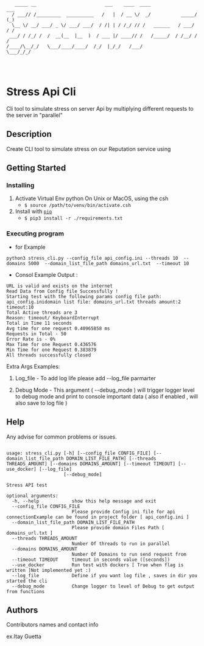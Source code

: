 

```
   _____ __                         ___    ____  ____                 ___ 
  / ___// /_________  __________   /   |  / __ \/  _/           _____/ (_)
  \__ \/ __/ ___/ _ \/ ___/ ___/  / /| | / /_/ // /   ______   / ___/ / / 
 ___/ / /_/ /  /  __(__  |__  )  / ___ |/ ____// /   /_____/  / /__/ / /  
/____/\__/_/   \___/____/____/  /_/  |_/_/   /___/            \___/_/_/   
                                                                          



```


# Stress Api Cli

Cli tool to simulate stress on server Api by multiplying different requests to the server in "parallel" 

## Description

Create CLI tool to simulate stress on our Reputation service using

## Getting Started




### Installing

1. Activate Virtual Env python  On Unix or MacOS, using the csh 
    + `$ source /path/to/venv/bin/activate.csh`
2. Install with [`pip`](https://pypi.org/project/stronghold/)
    + `$ pip3 install -r ./requirements.txt`


### Executing program

* for Example 
```
python3 stress_cli.py --config_file api_config.ini --threads 10  --domains 5000  --domain_list_file_path domains_url.txt  --timeout 10 
```
* Consol Example Output : 

```
URL is valid and exists on the internet
Read Data from Config file Successfully !
Starting test with the following params config file path: api_config.inidomain list file: domains_url.txt threads amount:2 timeout:10 
Total Active threads are 3
Reason: timeout/ KeyboardInterrupt
Total in Time 11 seconds
Avg time for one request 0.40965858 ms
Requests in Total - 50
Error Rate is - 0%
Max Time for one Request 0.436576
Min Time for one Request 0.383879
All threads successfully closed
```




Extra Args Examples: 

1. Log_file - To add log life please add --log_file parmarter 

2. Debug Mode - This argument ( --debug_mode )  will trigger logger level to debug mode and print to console important data ( also if enabled , will also save to log file ) 

## Help

Any advise for common problems or issues.
```

usage: stress_cli.py [-h] [--config_file CONFIG_FILE] [--domain_list_file_path DOMAIN_LIST_FILE_PATH] [--threads THREADS_AMOUNT] [--domains DOMAINS_AMOUNT] [--timeout TIMEOUT] [--use_docker] [--log_file]
                     [--debug_mode]

Stress API test

optional arguments:
  -h, --help            show this help message and exit
  --config_file CONFIG_FILE
                        Please provide Config ini file for api connectionExample can be found in project folder [ api_config.ini ]
  --domain_list_file_path DOMAIN_LIST_FILE_PATH
                        Please provide domain Files Path [ domains_url.txt ]
  --threads THREADS_AMOUNT
                        Number Of threads to run in parallel
  --domains DOMAINS_AMOUNT
                        Number Of Domains to run send request from
  --timeout TIMEOUT     timeout in seconds value ([seconds])
  --use_docker          Run test with dockers [ True when flag is written ]Not implemented yet :)
  --log_file            Define if you want log file , saves in dir you started the cli
  --debug_mode          Change logger to level of Debug to get output from functions

```

## Authors

Contributors names and contact info

ex.Itay Guetta  
